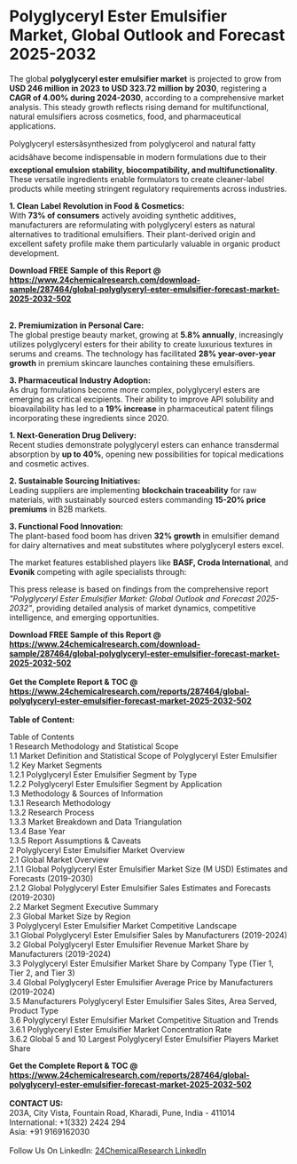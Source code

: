 <h1>Polyglyceryl Ester Emulsifier Market, Global Outlook and Forecast 2025-2032</h1><p>The global <strong>polyglyceryl ester emulsifier market</strong> is projected to grow from <strong>USD 246 million in 2023 to USD 323.72 million by 2030</strong>, registering a <strong>CAGR of 4.00% during 2024-2030</strong>, according to a comprehensive market analysis. This steady growth reflects rising demand for multifunctional, natural emulsifiers across cosmetics, food, and pharmaceutical applications.</p><p>Polyglyceryl estersâsynthesized from polyglycerol and natural fatty acidsâhave become indispensable in modern formulations due to their <strong>exceptional emulsion stability, biocompatibility, and multifunctionality</strong>. These versatile ingredients enable formulators to create cleaner-label products while meeting stringent regulatory requirements across industries.</p><p><strong>1. Clean Label Revolution in Food &amp; Cosmetics:</strong><br>
With <strong>73% of consumers</strong> actively avoiding synthetic additives, manufacturers are reformulating with polyglyceryl esters as natural alternatives to traditional emulsifiers. Their plant-derived origin and excellent safety profile make them particularly valuable in organic product development.</p><div><b>Download FREE Sample of this Report @ 
            <a href="https://www.24chemicalresearch.com/download-sample/287464/global-polyglyceryl-ester-emulsifier-forecast-market-2025-2032-502">
            https://www.24chemicalresearch.com/download-sample/287464/global-polyglyceryl-ester-emulsifier-forecast-market-2025-2032-502</a></b></div><br><p><strong>2. Premiumization in Personal Care:</strong><br>
The global prestige beauty market, growing at <strong>5.8% annually</strong>, increasingly utilizes polyglyceryl esters for their ability to create luxurious textures in serums and creams. The technology has facilitated <strong>28% year-over-year growth</strong> in premium skincare launches containing these emulsifiers.</p><p><strong>3. Pharmaceutical Industry Adoption:</strong><br>
As drug formulations become more complex, polyglyceryl esters are emerging as critical excipients. Their ability to improve API solubility and bioavailability has led to a <strong>19% increase</strong> in pharmaceutical patent filings incorporating these ingredients since 2020.</p><p><strong>1. Next-Generation Drug Delivery:</strong><br>
Recent studies demonstrate polyglyceryl esters can enhance transdermal absorption by <strong>up to 40%</strong>, opening new possibilities for topical medications and cosmetic actives.</p><p><strong>2. Sustainable Sourcing Initiatives:</strong><br>
Leading suppliers are implementing <strong>blockchain traceability</strong> for raw materials, with sustainably sourced esters commanding <strong>15-20% price premiums</strong> in B2B markets.</p><p><strong>3. Functional Food Innovation:</strong><br>
The plant-based food boom has driven <strong>32% growth</strong> in emulsifier demand for dairy alternatives and meat substitutes where polyglyceryl esters excel.</p><p>The market features established players like <strong>BASF, Croda International</strong>, and <strong>Evonik</strong> competing with agile specialists through:</p><p>This press release is based on findings from the comprehensive report <em>"Polyglyceryl Ester Emulsifier Market: Global Outlook and Forecast 2025-2032"</em>, providing detailed analysis of market dynamics, competitive intelligence, and emerging opportunities.</p><div><b>Download FREE Sample of this Report @ 
            <a href="https://www.24chemicalresearch.com/download-sample/287464/global-polyglyceryl-ester-emulsifier-forecast-market-2025-2032-502">
            https://www.24chemicalresearch.com/download-sample/287464/global-polyglyceryl-ester-emulsifier-forecast-market-2025-2032-502</a></b></div><br><div><b>Get the Complete Report & TOC @ 
            <a href="https://www.24chemicalresearch.com/reports/287464/global-polyglyceryl-ester-emulsifier-forecast-market-2025-2032-502">
            https://www.24chemicalresearch.com/reports/287464/global-polyglyceryl-ester-emulsifier-forecast-market-2025-2032-502</a></b></div><br>
            <b>Table of Content:</b><p>Table of Contents<br />
1 Research Methodology and Statistical Scope<br />
1.1 Market Definition and Statistical Scope of Polyglyceryl Ester Emulsifier<br />
1.2 Key Market Segments<br />
1.2.1 Polyglyceryl Ester Emulsifier Segment by Type<br />
1.2.2 Polyglyceryl Ester Emulsifier Segment by Application<br />
1.3 Methodology & Sources of Information<br />
1.3.1 Research Methodology<br />
1.3.2 Research Process<br />
1.3.3 Market Breakdown and Data Triangulation<br />
1.3.4 Base Year<br />
1.3.5 Report Assumptions & Caveats<br />
2 Polyglyceryl Ester Emulsifier Market Overview<br />
2.1 Global Market Overview<br />
2.1.1 Global Polyglyceryl Ester Emulsifier Market Size (M USD) Estimates and Forecasts (2019-2030)<br />
2.1.2 Global Polyglyceryl Ester Emulsifier Sales Estimates and Forecasts (2019-2030)<br />
2.2 Market Segment Executive Summary<br />
2.3 Global Market Size by Region<br />
3 Polyglyceryl Ester Emulsifier Market Competitive Landscape<br />
3.1 Global Polyglyceryl Ester Emulsifier Sales by Manufacturers (2019-2024)<br />
3.2 Global Polyglyceryl Ester Emulsifier Revenue Market Share by Manufacturers (2019-2024)<br />
3.3 Polyglyceryl Ester Emulsifier Market Share by Company Type (Tier 1, Tier 2, and Tier 3)<br />
3.4 Global Polyglyceryl Ester Emulsifier Average Price by Manufacturers (2019-2024)<br />
3.5 Manufacturers Polyglyceryl Ester Emulsifier Sales Sites, Area Served, Product Type<br />
3.6 Polyglyceryl Ester Emulsifier Market Competitive Situation and Trends<br />
3.6.1 Polyglyceryl Ester Emulsifier Market Concentration Rate<br />
3.6.2 Global 5 and 10 Largest Polyglyceryl Ester Emulsifier Players Market Share </p><div><b>Get the Complete Report & TOC @ 
            <a href="https://www.24chemicalresearch.com/reports/287464/global-polyglyceryl-ester-emulsifier-forecast-market-2025-2032-502">
            https://www.24chemicalresearch.com/reports/287464/global-polyglyceryl-ester-emulsifier-forecast-market-2025-2032-502</a></b></div><br><b>CONTACT US:</b><br>
            203A, City Vista, Fountain Road, Kharadi, Pune, India - 411014<br>
            International: +1(332) 2424 294<br>
            Asia: +91 9169162030 <br><br>
            Follow Us On LinkedIn: <a href="https://www.linkedin.com/company/24chemicalresearch/">24ChemicalResearch LinkedIn</a>